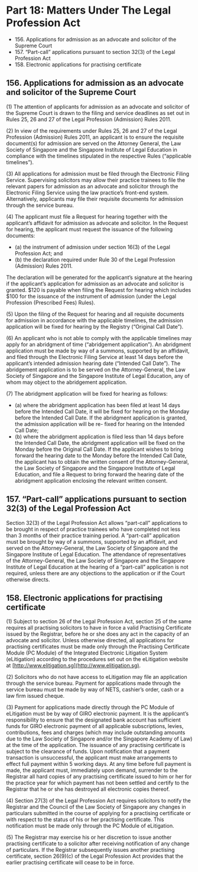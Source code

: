 # Part 18: Matters Under The Legal Profession Act

<ul type="*">
	<li>156. Applications for admission as an advocate and solicitor of the Supreme Court</li>
	<li>157. “Part-call” applications pursuant to section 32(3) of the Legal Profession Act</li>
	<li>158. Electronic applications for practising certificate</li>
</ul>

## 156. Applications for admission as an advocate and solicitor of the Supreme Court

(1)	The attention of applicants for admission as an advocate and solicitor of the Supreme Court is drawn to the filing and service deadlines as set out in Rules 25, 26 and 27 of the Legal Profession (Admission) Rules 2011.

(2)	In view of the requirements under Rules 25, 26 and 27 of the Legal Profession (Admission) Rules 2011, an applicant is to ensure the requisite document(s) for admission are served on the Attorney General, the Law Society of Singapore and the Singapore Institute of Legal Education in compliance with the timelines stipulated in the respective Rules (“applicable timelines”).

(3)	All applications for admission must be filed through the Electronic Filing Service. Supervising solicitors may allow their practice trainees to file the relevant papers for admission as an advocate and solicitor through the Electronic Filing Service using the law practice’s front-end system. Alternatively, applicants may file their requisite documents for admission through the service bureau.

(4)	The applicant must file a Request for hearing together with the applicant’s affidavit for admission as advocate and solicitor. In the Request for hearing, the applicant must request the issuance of the following documents:

<ul type="*">
<li>(a)	the instrument of admission under section 16(3) of the Legal Profession Act; and</li>

<li>(b)	the declaration required under Rule 30 of the Legal Profession (Admission) Rules 2011.</li>
</ul>

The declaration will be generated for the applicant’s signature at the hearing if the applicant’s application for admission as an advocate and solicitor is granted. $120 is payable when filing the Request for hearing which includes $100 for the issuance of the instrument of admission (under the Legal Profession (Prescribed Fees) Rules).

(5)	Upon the filing of the Request for hearing and all requisite documents for admission in accordance with the applicable timelines, the admission application will be fixed for hearing by the Registry (“Original Call Date”).

(6)	An applicant who is not able to comply with the applicable timelines may apply for an abridgment of time (“abridgement application”). An abridgment application must be made by way of a summons, supported by an affidavit, and filed through the Electronic Filing Service at least 14 days before the applicant’s intended admission hearing date (“Intended Call Date”). The abridgement application is to be served on the Attorney-General, the Law Society of Singapore and the Singapore Institute of Legal Education, any of whom may object to the abridgement application.

(7)	The abridgment application will be fixed for hearing as follows:

<ul type="*">
<li>(a)	where the abridgment application has been filed at least 14 days before the Intended Call Date, it will be fixed for hearing on the Monday before the Intended Call Date. If the abridgment application is granted, the admission application will be re- fixed for hearing on the Intended Call Date;</li>

<li>(b)	where the abridgment application is filed less than 14 days before the Intended Call Date, the abridgment application will be fixed on the Monday before the Original Call Date. If the applicant wishes to bring forward the hearing date to the Monday before the Intended Call Date, the applicant has to obtain the written consent of the Attorney-General, the Law Society of Singapore and the Singapore Institute of Legal Education, and file a Request to bring forward the hearing date of the abridgment application enclosing the relevant written consent.</li>
</ul>

## 157. “Part-call” applications pursuant to section 32(3) of the Legal Profession Act

Section 32(3) of the Legal Profession Act allows “part-call” applications to be brought in respect of practice trainees who have completed not less than 3 months of their practice training period. A “part-call” application must be brought by way of a summons, supported by an affidavit, and served on the Attorney-General, the Law Society of Singapore and the Singapore Institute of Legal Education. The attendance of representatives of the Attorney-General, the Law Society of Singapore and the Singapore Institute of Legal Education at the hearing of a “part-call” application is not required, unless there are any objections to the application or if the Court otherwise directs.

## 158. Electronic applications for practising certificate

(1)	Subject to section 26 of the Legal Profession Act, section 25 of the same requires all practising solicitors to have in force a valid Practising Certificate issued by the Registrar, before he or she does any act in the capacity of an advocate and solicitor. Unless otherwise directed, all applications for practising certificates must be made only through the Practising Certificate Module (PC Module) of the Integrated Electronic Litigation System (eLitigation) according to the procedures set out on the eLitigation website at [http://www.elitigation.sg](http://www.elitigation.sg).

(2)	Solicitors who do not have access to eLitigation may file an application through the service bureau. Payment for applications made through the service bureau must be made by way of NETS, cashier’s order, cash or a law firm issued cheque.

(3)	Payment for applications made directly through the PC Module of eLitigation must be by way of GIRO electronic payment. It is the applicant’s responsibility to ensure that the designated bank account has sufficient funds for GIRO electronic payment of all applicable subscriptions, levies, contributions, fees and charges (which may include outstanding amounts due to the Law Society of Singapore and/or the Singapore Academy of Law) at the time of the application. The issuance of any practising certificate is subject to the clearance of funds. Upon notification that a payment transaction is unsuccessful, the applicant must make arrangements to effect full payment within 5 working days. At any time before full payment is made, the applicant must, immediately upon demand, surrender to the Registrar all hard copies of any practising certificate issued to him or her for the practice year for which payment has not been settled and certify to the Registrar that he or she has destroyed all electronic copies thereof.

(4)	Section 27(3) of the Legal Profession Act requires solicitors to notify the Registrar and the Council of the Law Society of Singapore any changes in particulars submitted in the course of applying for a practising certificate or with respect to the status of his or her practising certificate. This notification must be made only through the PC Module of eLitigation.

(5)	The Registrar may exercise his or her discretion to issue another practising certificate to a solicitor after receiving notification of any change of particulars. If the Registrar subsequently issues another practising certificate, section 26(9)(c) of the Legal Profession Act provides that the earlier practising certificate will cease to be in force.
